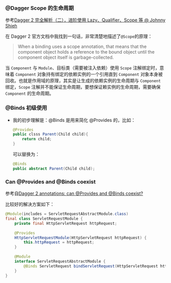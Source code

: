  ### @Dagger Scope 的生命周期

参考[Dagger 2 完全解析（二），进阶使用 Lazy、Qualifier、Scope 等 @ Johnny Shieh](http://johnnyshieh.me/posts/dagger-advance/)

在 Dagger 2 官方文档中我找到一句话，非常清楚地描述了`@Scope`的原理：

> When a binding uses a scope annotation, that means that the component object holds a reference to the bound object until the component object itself is garbage-collected.

当 `Component` 与 `Module`、目标类（需要被注入依赖）使用 `Scope` 注解绑定时，意味着 `Component` 对象持有绑定的依赖实例的一个引用直到 `Component` 对象本身被回收。也就是作用域的原理，其实是让生成的依赖实例的生命周期与 `Component` 绑定，`Scope` 注解并不能保证生命周期，要想保证赖实例的生命周期，需要确保 `Component` 的生命周期。

### @Binds 初级使用

* 我的初步理解是：@Binds 是用来简化 @Provides 的，比如：

  ```java
  @Provides
  public clsss Parent(Child child){
      return child;
  }
  ```

  可以替换为：

  ```java
  @Binds
  public abstract Parent(Child child);
  ```

### Can @Provides and @Binds coexist

参考自[Dagger 2 annotations: can @Provides and @Binds coexist?](https://android.jlelse.eu/dagger-2-annotations-can-provides-and-binds-coexist-88079b9f6d27)

比较好的解决方案如下：

```java
@Module(includes = ServletRequestAbstractModule.class)
final class ServletRequestModule {
	private final HttpServletRequest httpRequest;
  
 	@Provides
 	HttpServletRequestModule(HttpServletRequest httpRequest) {
 		this.httpRequest = httpRequest;
	}
  
  	@Module
  	interface ServletRequestAbstractModule {
    	@Binds ServletRequest bindServletRequest(HttpServletRequest httpRequest);
  	}
}
```

